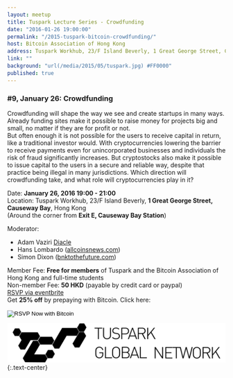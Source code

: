 ```yaml
---
layout: meetup
title: Tuspark Lecture Series - Crowdfunding
date: "2016-01-26 19:00:00"
permalink: "/2015-tuspark-bitcoin-crowdfunding/"
host: Bitcoin Association of Hong Kong
address: Tuspark Workhub, 23/F Island Beverly, 1 Great George Street, Causeway Bay, Hong Kong
link: ""
background: "url(/media/2015/05/tuspark.jpg) #FF0000"
published: true
---
```



### #9, January 26: Crowdfunding

Crowdfunding will shape the way we see and create startups in many ways. Already funding sites make it possible to raise money for projects big and small, no matter if they are for profit or not.    
But often enough it is not possible for the users to receive capital in return, like a traditional investor would. With cryptocurrencies lowering the barrier to receive payments even for unincorporated businesses and individuals the risk of fraud significantly increases. But cryptostocks also make it possible to issue capital to the users in a secure and reliable way, despite that practice being illegal in many jurisdictions. Which direction will crowdfunding take, and what role will cryptocurrencies play in it?    

Date: **January 26, 2016 19:00 - 21:00**     
Location: Tuspark Workhub, 23/F Island Beverly, **1 Great George Street, Causeway Bay**, Hong Kong     
(Around the corner from **Exit E, Causeway Bay Station**)     

Moderator:

* Adam Vaziri [Diacle]()
* Hans Lombardo ([allcoinsnews.com](http://allcoinsnews.com/))
* Simon Dixon ([bnktothefuture.com](https://bnktothefuture.com/))

Member Fee: **Free for members** of Tuspark and the Bitcoin Association of Hong Kong and full-time students    
Non-member Fee: **50 HKD** (payable by credit card or paypal)     
[RSVP via eventbrite]()    
Get **25% off** by prepaying with Bitcoin. Click here:     

<form action="https://www.coinpayments.net/index.php" method="post">
	<input type="hidden" name="cmd" value="_pay">
	<input type="hidden" name="reset" value="1">
	<input type="hidden" name="merchant" value="84ffa7d089e5eefdc9ff75f09f948f80">
	<input type="hidden" name="currency" value="HKD">
	<input type="hidden" name="amountf" value="37.5">
	<input type="hidden" name="item_name" value="Crowdfunding">
	<input type="hidden" name="allow_quantity" value="1">
	<input type="hidden" name="want_shipping" value="0">
	<input type="hidden" name="success_url" value="https://www.bitcoinhk/2015-tuspark-bitcoin-decentralize/">
	<input type="image" src="https://www.coinpayments.net/images/pub/checkout-blue.png" alt="RSVP Now with Bitcoin">
</form>

[![Tuspark Global Hub](/media/2015/10/tuspark.png)](http://tuspark.hk/)
{:.text-center}
